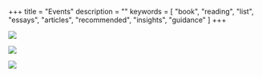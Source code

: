 +++
title = "Events"
description = ""
keywords = [
  "book",
  "reading",
  "list",
  "essays",
  "articles",
  "recommended",
  "insights",
  "guidance"
]
+++
&nbsp;

<a href="https://wildernessguidescouncil.org/program-directory/" title="Wilderness Guides Council Programs" target="_blank" rel="noopener"><img src="/uploads/image-1.png" /></a>

<a href="https://schooloflostborders.org/schedule/" title="School of Lost Borders Schedule" target="_blank" rel="noopener"><img src="/uploads/image-2.png" /></a>

<a href="https://wildmountainretreats.org/events" title="Wild Mountain Retreats Events" target="_blank" rel="noopener"><img src="/uploads/image.png" /></a>